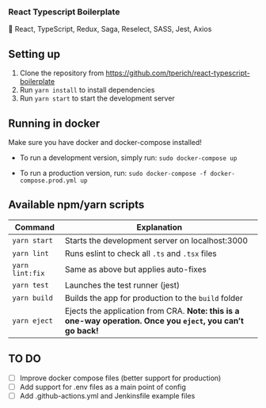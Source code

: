 ### React Typescript Boilerplate

🚀 React, TypeScript, Redux, Saga, Reselect, SASS, Jest, Axios

## Setting up

1. Clone the repository from https://github.com/tperich/react-typescript-boilerplate
2. Run `yarn install` to install dependencies
3. Run `yarn start` to start the development server

## Running in docker

Make sure you have docker and docker-compose installed!

- To run a development version, simply run: `sudo docker-compose up`

- To run a production version, run: `sudo docker-compose -f docker-compose.prod.yml up`

## Available npm/yarn scripts

| Command         | Explanation                                                                                                  |
| --------------- | ------------------------------------------------------------------------------------------------------------ |
| `yarn start`    | Starts the development server on localhost:3000                                                              |
| `yarn lint`     | Runs eslint to check all `.ts` and `.tsx` files                                                              |
| `yarn lint:fix` | Same as above but applies auto-fixes                                                                         |
| `yarn test`     | Launches the test runner (jest)                                                                              |
| `yarn build`    | Builds the app for production to the `build` folder                                                          |
| `yarn eject`    | Ejects the application from CRA. **Note: this is a one-way operation. Once you `eject`, you can’t go back!** |

## TO DO

 - [ ] Improve docker compose files (better support for production)
 - [ ] Add support for .env files as a main point of config
 - [ ] Add .github-actions.yml and Jenkinsfile example files
